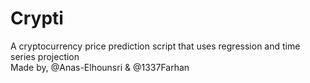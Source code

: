 # Crypti
A cryptocurrency price prediction script that uses regression and time series projection
<br>
Made by, @Anas-Elhounsri & @1337Farhan
